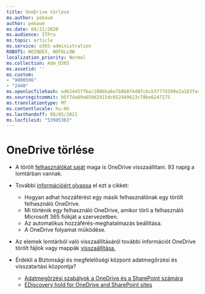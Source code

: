 ```yaml
---
title: OneDrive törlése
ms.author: pebaum
author: pebaum
ms.date: 04/21/2020
ms.audience: ITPro
ms.topic: article
ms.service: o365-administration
ROBOTS: NOINDEX, NOFOLLOW
localization_priority: Normal
ms.collection: Adm_O365
ms.assetid: ''
ms.custom:
- "9000596"
- "2440"
ms.openlocfilehash: ed62445ffbac108bba6e7b8b8f4d8fcbcb3777d199e2a183fa457949cfe830a0
ms.sourcegitcommit: b5f7da89a650d2915dc652449623c78be6247175
ms.translationtype: MT
ms.contentlocale: hu-HU
ms.lasthandoff: 08/05/2021
ms.locfileid: "53985363"
---
```

# <a name="onedrive-retention-and-deletion"></a>OneDrive törlése

- A törölt [felhasználókat saját](https://docs.microsoft.com/onedrive/restore-deleted-onedrive) maga is OneDrive visszaállítani. 93 napig a lomtárban vannak.

- További [információért olvassa](https://docs.microsoft.com/onedrive/retention-and-deletion) el ezt a cikket:
    - Hogyan adhat hozzáférést egy másik felhasználónak egy törölt felhasználó OneDrive.
    - Mi történik egy felhasználó OneDrive, amikor törli a felhasználó Microsoft 365 fiókját a szervezetben.
    - Az automatikus hozzáférés-meghatalmazás beállítása.
    - A OneDrive folyamat működése.

- Az elemek lomtárból való visszaállításáról további információt OneDrive törölt fájlok vagy mappák [visszaállítása.](https://support.office.com/article/949ada80-0026-4db3-a953-c99083e6a84f)

- Érdekli a Biztonsági és megfelelőségi központ adatmegőrzési és visszatartási központja?
    - [Adatmegőrzési szabályok a OneDrive és a SharePoint számára](https://docs.microsoft.com/microsoft-365/compliance/retention-policies)
    - [EDiscovery hold for OneDrive and SharePoint sites](https://docs.microsoft.com/office365/securitycompliance/ediscovery-cases#step-4-place-content-locations-on-hold)
